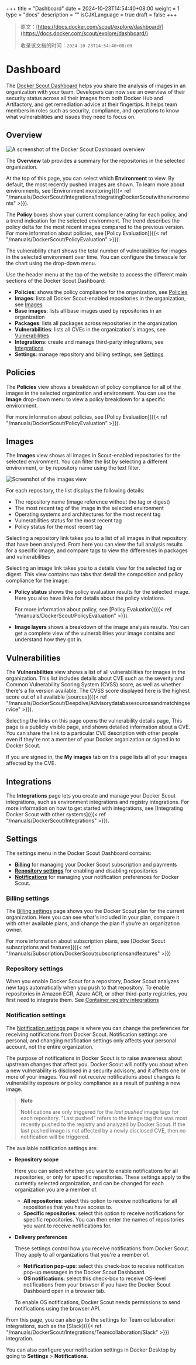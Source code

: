 +++
title = "Dashboard"
date = 2024-10-23T14:54:40+08:00
weight = 1
type = "docs"
description = ""
isCJKLanguage = true
draft = false
+++

> 原文：[https://docs.docker.com/scout/explore/dashboard/](https://docs.docker.com/scout/explore/dashboard/)
>
> 收录该文档的时间：`2024-10-23T14:54:40+08:00`

# Dashboard

The [Docker Scout Dashboard](https://scout.docker.com/) helps you share the analysis of images in an organization with your team. Developers can now see an overview of their security status across all their images from both Docker Hub and Artifactory, and get remediation advice at their fingertips. It helps team members in roles such as security, compliance, and operations to know what vulnerabilities and issues they need to focus on.

## Overview

![A screenshot of the Docker Scout Dashboard overview](Dashboard_img/dashboard-overview.webp)

The **Overview** tab provides a summary for the repositories in the selected organization.

At the top of this page, you can select which **Environment** to view. By default, the most recently pushed images are shown. To learn more about environments, see [Environment monitoring]({{< ref "/manuals/DockerScout/Integrations/IntegratingDockerScoutwithenvironments" >}}).

The **Policy** boxes show your current compliance rating for each policy, and a trend indication for the selected environment. The trend describes the policy delta for the most recent images compared to the previous version. For more information about policies, see [Policy Evaluation]({{< ref "/manuals/DockerScout/PolicyEvaluation" >}}).

The vulnerability chart shows the total number of vulnerabilities for images in the selected environment over time. You can configure the timescale for the chart using the drop-down menu.

Use the header menu at the top of the website to access the different main sections of the Docker Scout Dashboard:

- **Policies**: shows the policy compliance for the organization, see [Policies](https://docs.docker.com/scout/explore/dashboard/#policies)
- **Images**: lists all Docker Scout-enabled repositories in the organization, see [Images](https://docs.docker.com/scout/explore/dashboard/#images)
- **Base images**: lists all base images used by repositories in an organization
- **Packages**: lists all packages across repositories in the organization
- **Vulnerabilities**: lists all CVEs in the organization's images, see [Vulnerabilities](https://docs.docker.com/scout/explore/dashboard/#vulnerabilities)
- **Integrations**: create and manage third-party integrations, see [Integrations](https://docs.docker.com/scout/explore/dashboard/#integrations)
- **Settings**: manage repository and billing settings, see [Settings](https://docs.docker.com/scout/explore/dashboard/#settings)

## Policies

The **Policies** view shows a breakdown of policy compliance for all of the images in the selected organization and environment. You can use the **Image** drop-down menu to view a policy breakdown for a specific environment.

For more information about policies, see [Policy Evaluation]({{< ref "/manuals/DockerScout/PolicyEvaluation" >}}).

## Images

The **Images** view shows all images in Scout-enabled repositories for the selected environment. You can filter the list by selecting a different environment, or by repository name using the text filter.

![Screenshot of the images view](Dashboard_img/dashboard-images.webp)

For each repository, the list displays the following details:

- The repository name (image reference without the tag or digest)
- The most recent tag of the image in the selected environment
- Operating systems and architectures for the most recent tag
- Vulnerabilities status for the most recent tag
- Policy status for the most recent tag

Selecting a repository link takes you to a list of all images in that repository that have been analyzed. From here you can view the full analysis results for a specific image, and compare tags to view the differences in packages and vulnerabilities

Selecting an image link takes you to a details view for the selected tag or digest. This view contains two tabs that detail the composition and policy compliance for the image:

- **Policy status** shows the policy evaluation results for the selected image. Here you also have links for details about the policy violations.

  For more information about policy, see [Policy Evaluation]({{< ref "/manuals/DockerScout/PolicyEvaluation" >}}).

- **Image layers** shows a breakdown of the image analysis results. You can get a complete view of the vulnerabilities your image contains and understand how they got in.

## Vulnerabilities

The **Vulnerabilities** view shows a list of all vulnerabilities for images in the organization. This list includes details about CVE such as the severity and Common Vulnerability Scoring System (CVSS) score, as well as whether there's a fix version available. The CVSS score displayed here is the highest score out of all available [sources]({{< ref "/manuals/DockerScout/Deepdive/Advisorydatabasesourcesandmatchingservice" >}}).

Selecting the links on this page opens the vulnerability details page, This page is a publicly visible page, and shows detailed information about a CVE. You can share the link to a particular CVE description with other people even if they're not a member of your Docker organization or signed in to Docker Scout.

If you are signed in, the **My images** tab on this page lists all of your images affected by the CVE.

## Integrations

The **Integrations** page lets you create and manage your Docker Scout integrations, such as environment integrations and registry integrations. For more information on how to get started with integrations, see [Integrating Docker Scout with other systems]({{< ref "/manuals/DockerScout/Integrations" >}}).

## Settings

The settings menu in the Docker Scout Dashboard contains:

- [**Billing**](https://docs.docker.com/scout/explore/dashboard/#billing-settings) for managing your Docker Scout subscription and payments
- [**Repository settings**](https://docs.docker.com/scout/explore/dashboard/#repository-settings) for enabling and disabling repositories
- [**Notifications**](https://docs.docker.com/scout/explore/dashboard/#notification-settings) for managing your notification preferences for Docker Scout.

### Billing settings

The [Billing settings](https://scout.docker.com/settings/billing) page shows you the Docker Scout plan for the current organization. Here you can see what's included in your plan, compare it with other available plans, and change the plan if you're an organization owner.

For more information about subscription plans, see [Docker Scout subscriptions and features]({{< ref "/manuals/Subscription/DockerScoutsubscriptionsandfeatures" >}})

### Repository settings

When you enable Docker Scout for a repository, Docker Scout analyzes new tags automatically when you push to that repository. To enable repositories in Amazon ECR, Azure ACR, or other third-party registries, you first need to integrate them. See [Container registry integrations](https://docs.docker.com/scout/integrations/#container-registries)

### Notification settings

The [Notification settings](https://scout.docker.com/settings/notifications) page is where you can change the preferences for receiving notifications from Docker Scout. Notification settings are personal, and changing notification settings only affects your personal account, not the entire organization.

The purpose of notifications in Docker Scout is to raise awareness about upstream changes that affect you. Docker Scout will notify you about when a new vulnerability is disclosed in a security advisory, and it affects one or more of your images. You will not receive notifications about changes to vulnerability exposure or policy compliance as a result of pushing a new image.

> **Note**
>
> 
>
> Notifications are only triggered for the *last pushed* image tags for each repository. "Last pushed" refers to the image tag that was most recently pushed to the registry and analyzed by Docker Scout. If the last pushed image is not affected by a newly disclosed CVE, then no notification will be triggered.

The available notification settings are:

- **Repository scope**

  Here you can select whether you want to enable notifications for all repositories, or only for specific repositories. These settings apply to the currently selected organization, and can be changed for each organization you are a member of.

  - **All repositories**: select this option to receive notifications for all repositories that you have access to.
  - **Specific repositories**: select this option to receive notifications for specific repositories. You can then enter the names of repositories you want to receive notifications for.

- **Delivery preferences**

  These settings control how you receive notifications from Docker Scout. They apply to all organizations that you're a member of.

  - **Notification pop-ups**: select this check-box to receive notification pop-up messages in the Docker Scout Dashboard.
  - **OS notifications**: select this check-box to receive OS-level notifications from your browser if you have the Docker Scout Dashboard open in a browser tab.

  To enable OS notifications, Docker Scout needs permissions to send notifications using the browser API.

From this page, you can also go to the settings for Team collaboration integrations, such as the [Slack]({{< ref "/manuals/DockerScout/Integrations/Teamcollaboration/Slack" >}}) integration.

You can also configure your notification settings in Docker Desktop by going to **Settings** > **Notifications**.
